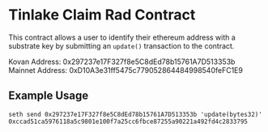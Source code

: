 # Tinlake Claim Rad Contract
This contract allows a user to identify their ethereum address with a substrate key by submitting an `update()` transaction to the contract.

Kovan Address: 0x297237e17F327f8e5C8dEd78b15761A7D513353b
Mainnet Address: 0xD10A3e31ff5475c779052864484998540feFC1E9

## Example Usage

```
seth send 0x297237e17F327f8e5C8dEd78b15761A7D513353b 'update(bytes32)' 0xccad51ca5976118a5c9801e100f7a25cc6fbce87255a90221a492fd4c2833795
```
